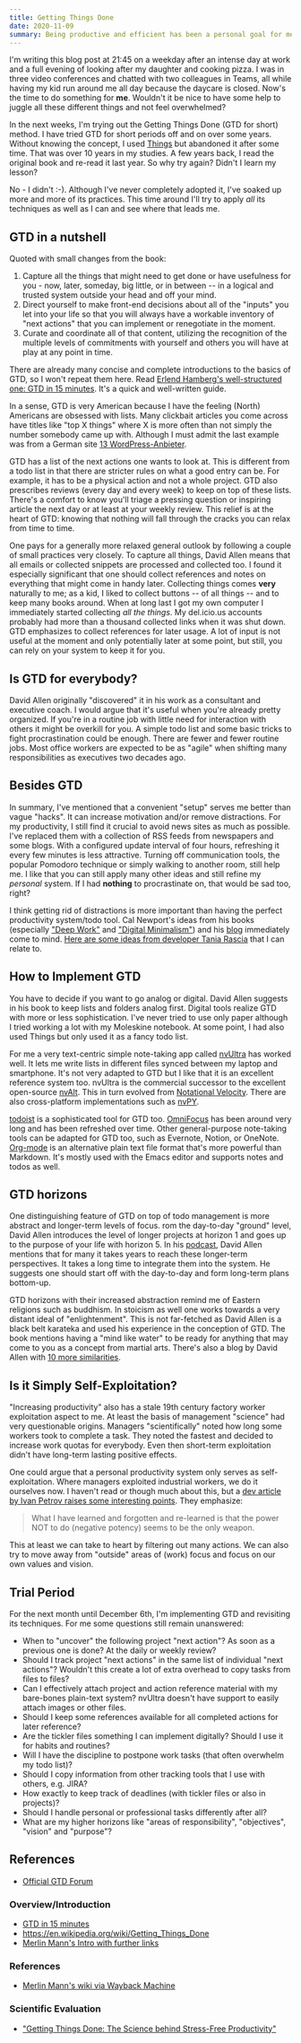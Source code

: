 ```yaml
---
title: Getting Things Done
date: 2020-11-09
summary: Being productive and efficient has been a personal goal for me for some time. I've tried out a couple of "hacks", but only some seemed to stick. What seems to work best for me is to figure out a convenient "setup" that is easy to get used to and form habits for that. One of these habits is "Inbox Zero" the practice to get all emails and messages answered or transformed into tasks every day. "Inbox Zero" is only one aspect of a method called "Getting Things Done" which I want to delve deeper into in this article and try in earnest in the next weeks.
---
```

I'm writing this blog post at 21:45 on a weekday after an intense day at work and a full evening of looking after my daughter and cooking pizza. I was in three video conferences and chatted with two colleagues in Teams, all while having my kid run around me all day because the daycare is closed. Now's the time to do something for **me**. Wouldn't it be nice to have some help to juggle all these different things and not feel overwhelmed?

In the next weeks, I'm trying out the Getting Things Done (GTD for short) method. I have tried GTD for short periods off and on over some years. Without knowing the concept, I used [Things](https://culturedcode.com/things) but abandoned it after some time. That was over 10 years in my studies. A few years back, I read the original book and re-read it last year. So why try again? Didn't I learn my lesson?

No - I didn't :-). Although I've never completely adopted it, I've soaked up more and more of its practices. This time around I'll try to apply *all* its techniques as well as I can and see where that leads me.

## GTD in a nutshell

Quoted with small changes from the book:

1. Capture all the things that might need to get done or have usefulness for you - now, later, someday, big little, or in between -- in a logical and trusted system outside your head and off your mind.
2. Direct yourself to make front-end decisions about all of the "inputs" you let into your life so that you will always have a workable inventory of "next actions" that you can implement or renegotiate in the moment.
3. Curate and coordinate all of that content, utilizing the recognition of the multiple levels of commitments with yourself and others you will have at play at any point in time.

There are already many concise and complete introductions to the basics of GTD, so I won't repeat them here. Read [Erlend Hamberg's well-structured one: GTD in 15 minutes](https://hamberg.no/gtd). It's a quick and well-written guide.

In a sense, GTD is very American because I have the feeling (North) Americans are obsessed with lists. Many clickbait articles you come across have titles like "top X things" where X is more often than not simply the number somebody came up with. Although I must admit the last example was from a German site [13 WordPress-Anbieter](https://t3n.de/news/wordpress-hosting-anbieter-vergleich-604474/).

GTD has a list of the next actions one wants to look at. This is different from a todo list in that there are stricter rules on what a good entry can be. For example, it has to be a physical action and not a whole project. GTD also prescribes reviews (every day and every week) to keep on top of these lists. There's a comfort to know you'll triage a pressing question or inspiring article the next day or at least at your weekly review. This relief is at the heart of GTD: knowing that nothing will fall through the cracks you can relax from time to time.

One pays for a generally more relaxed general outlook by following a couple of small practices very closely. To capture all things, David Allen means that all emails or collected snippets are processed and collected too. I found it especially significant that one should collect references and notes on everything that might come in handy later. Collecting things comes **very** naturally to me; as a kid, I liked to collect buttons -- of all things -- and to keep many books around. When at long last I got my own computer I immediately started collecting *all the things*. My del.icio.us accounts probably had more than a thousand collected links when it was shut down. GTD emphasizes to collect references for later usage. A lot of input is not useful at the moment and only potentially later at some point, but still, you can rely on your system to keep it for you.

## Is GTD for everybody?

David Allen originally "discovered" it in his work as a consultant and executive coach. I would argue that it's useful when you're already pretty organized. If you're in a routine job with little need for interaction with others it might be overkill for you. A simple todo list and some basic tricks to fight procrastination could be enough. There are fewer and fewer routine jobs. Most office workers are expected to be as "agile" when shifting many responsibilities as executives two decades ago.

## Besides GTD

In summary, I've mentioned that a convenient "setup" serves me better than vague "hacks". It can increase motivation and/or remove distractions. For my productivity, I still find it crucial to avoid news sites as much as possible. I've replaced them with a collection of RSS feeds from newspapers and some blogs. With a configured update interval of four hours, refreshing it every few minutes is less attractive. Turning off communication tools, the popular Pomodoro technique or simply walking to another room, still help me. I like that you can still apply many other ideas and still refine my *personal* system. If I had **nothing** to procrastinate on, that would be sad too, right?

I think getting rid of distractions is more important than having the perfect productivity system/todo tool. Cal Newport's ideas from his books (especially ["Deep Work"](https://www.calnewport.com/books/deep-work/) and ["Digital Minimalism"](https://www.calnewport.com/books/digital-minimalism/)) and his [blog](https://www.calnewport.com/blog/) immediately come to mind. [Here are some ideas from developer Tania Rascia](https://www.taniarascia.com/everyday-systems/) that I can relate to.

## How to Implement GTD

You have to decide if you want to go analog or digital. David Allen suggests in his book to keep lists and folders analog first. Digital tools realize GTD with more or less sophistication. I've never tried to use only paper although I tried working a lot with my Moleskine notebook. At some point, I had also used Things but only used it as a fancy todo list. 

For me a very text-centric simple note-taking app called [nvUltra](https://nvultra.com/) has worked well. It lets me write lists in different files synced between my laptop and smartphone. It's not very adapted to GTD but I like that it is an excellent reference system too. nvUltra is the commercial successor to the excellent open-source [nvAlt](https://brettterpstra.com/projects/nvalt/). This in turn evolved from [Notational Velocity](http://notational.net/). There are also cross-platform implementations such as [nvPY](https://github.com/cpbotha/nvpy).

[todoist](https://todoist.com/productivity-methods/getting-things-done) is a sophisticated tool for GTD too. [OmniFocus](https://www.omnigroup.com/omnifocus/) has been around very long and has been refreshed over time. Other general-purpose note-taking tools can be adapted for GTD too, such as Evernote, Notion, or OneNote. [Org-mode](https://orgmode.org/) is an alternative plain text file format that's more powerful than Markdown. It's mostly used with the Emacs editor and supports notes and todos as well.

## GTD horizons

One distinguishing feature of GTD on top of todo management is more abstract and longer-term levels of focus. rom the day-to-day "ground" level, David Allen introduces the level of longer projects at horizon 1 and goes up to the purpose of your life with horizon 5. In his [podcast](https://gettingthingsdone.com/2015/05/podcast-01-david-allen-talks-about-the-new-edition-of-getting-things-done/), David Allen mentions that for many it takes years to reach these longer-term perspectives. It takes a long time to integrate them into the system. He suggests one should start off with the day-to-day and form long-term plans bottom-up.

GTD horizons with their increased abstraction remind me of Eastern religions such as buddhism. In stoicism as well one works towards a very distant ideal of "enlightenment". This is not far-fetched as David Allen is a black belt karateka and used his experience in the conception of GTD. The book mentions having a "mind like water" to be ready for anything that may come to you as a concept from martial arts. There's also a blog by David Allen with [10 more similarities](https://gettingthingsdone.com/2019/05/10-reasons-gtd-is-like-karate/).

## Is it Simply Self-Exploitation?

"Increasing productivity" also has a stale 19th century factory worker exploitation aspect to me. At least the basis of management "science" had very questionable origins. Managers "scientifically" noted how long some workers took to complete a task. They noted the fastest and decided to increase work quotas for everybody. Even then short-term exploitation didn't have long-term lasting positive effects.

One could argue that a personal productivity system only serves as self-exploitation. Where managers exploited industrial workers, we do it ourselves now. I haven't read or though much about this, but a [dev article by Ivan Petrov raises some interesting points](https://dev.to/tinmanjk/the-curious-case-of-self-exploitation--303j). They emphasize:

> What I have learned and forgotten and re-learned is that the power NOT to do (negative potency) seems to be the only weapon.

This at least we can take to heart by filtering out many actions. We can also try to move away from "outside" areas of (work) focus and focus on our own values and vision.

## Trial Period

For the next month until December 6th, I'm implementing GTD and revisiting its techniques. For me some questions still remain unanswered:

- When to "uncover" the following project "next action"? As soon as a previous one is done? At the daily or weekly review?
- Should I track project "next actions" in the same list of individual "next actions"? Wouldn't this create a lot of extra overhead to copy tasks from files to files?
- Can I effectively attach project and action reference material with my bare-bones plain-text system? nvUltra doesn't have support to easily attach images or other files.
- Should I keep some references available for all completed actions for later reference?
- Are the tickler files something I can implement digitally? Should I use it for habits and routines?
- Will I have the discipline to postpone work tasks (that often overwhelm my todo list)?
- Should I copy information from other tracking tools that I use with others, e.g. JIRA?
- How exactly to keep track of deadlines (with tickler files or also in projects)?
- Should I handle personal or professional tasks differently after all?
- What are my higher horizons like "areas of responsibility", "objectives", "vision" and "purpose"?

## References

- [Official GTD Forum](https://forum.gettingthingsdone.com/)

### Overview/Introduction

- [GTD in 15 minutes](https://hamberg.no/gtd)
- <https://en.wikipedia.org/wiki/Getting_Things_Done>
- [Merlin Mann's Intro with further links](https://www.43folders.com/2004/09/08/getting-started-with-getting-things-done)

### References

- [Merlin Mann's wiki via Wayback Machine](https://web.archive.org/web/20190602235428/http://wiki.43folders.com:80/index.php/GTD)

### Scientific Evaluation

- ["Getting Things Done: The Science behind Stress-Free Productivity"](http://pespmc1.vub.ac.be/Papers/GTD-cognition.pdf)
